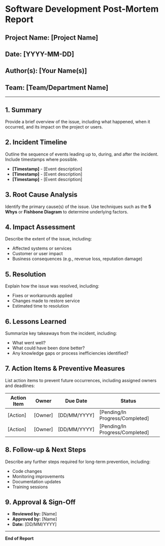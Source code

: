 # Software Development Post-Mortem Report

## Project Name: [Project Name]
## Date: [YYYY-MM-DD]
## Author(s): [Your Name(s)]
## Team: [Team/Department Name]

---

## 1. Summary
Provide a brief overview of the issue, including what happened, when it occurred, and its impact on the project or users.

## 2. Incident Timeline
Outline the sequence of events leading up to, during, and after the incident. Include timestamps where possible.

- **[Timestamp]** - [Event description]
- **[Timestamp]** - [Event description]
- **[Timestamp]** - [Event description]

## 3. Root Cause Analysis
Identify the primary cause(s) of the issue. Use techniques such as the **5 Whys** or **Fishbone Diagram** to determine underlying factors.

## 4. Impact Assessment
Describe the extent of the issue, including:
- Affected systems or services
- Customer or user impact
- Business consequences (e.g., revenue loss, reputation damage)

## 5. Resolution
Explain how the issue was resolved, including:
- Fixes or workarounds applied
- Changes made to restore service
- Estimated time to resolution

## 6. Lessons Learned
Summarize key takeaways from the incident, including:
- What went well?
- What could have been done better?
- Any knowledge gaps or process inefficiencies identified?

## 7. Action Items & Preventive Measures
List action items to prevent future occurrences, including assigned owners and deadlines:

| Action Item | Owner | Due Date | Status |
|------------|-------|----------|--------|
| [Action]   | [Owner] | [DD/MM/YYYY] | [Pending/In Progress/Completed] |
| [Action]   | [Owner] | [DD/MM/YYYY] | [Pending/In Progress/Completed] |

## 8. Follow-up & Next Steps
Describe any further steps required for long-term prevention, including:
- Code changes
- Monitoring improvements
- Documentation updates
- Training sessions

## 9. Approval & Sign-Off
- **Reviewed by:** [Name]  
- **Approved by:** [Name]  
- **Date:** [DD/MM/YYYY]  

---

**End of Report**


